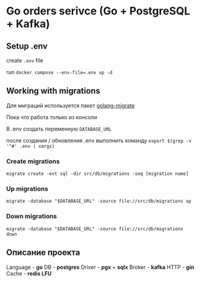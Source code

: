 # Go orders serivce (Go + PostgreSQL + Kafka)

## Setup .env

create `.env` file

run `docker compose --env-file=.env up -d`

## Working with migrations

Для миграций используется пакет [golang-migrate](https://github.com/golang-migrate/migrate)

Пока что работа только из консоли

В .env создать переменную `DATABASE_URL`

после создания / обновления .env выполнить команду `export $(grep -v '^#' .env | xargs)`

### Create migrations

`migrate create -ext sql -dir src/db/migrations -seq [migration name]`

### Up migrations

`migrate -database "$DATABASE_URL" -source file://src/db/migrations up`

### Down migrations

`migrate -database "$DATABASE_URL" -source file://src/db/migrations down`

## Описание проекта

Language - **go**
DB - **postgres**
Driver - **pgx** + **sqlx**
Broker - **kafka**
HTTP - **gin**
Cache - **redis LFU**
